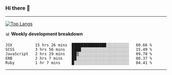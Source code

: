 ### Hi there 👋

-------
[![Top Langs](https://github-readme-stats.vercel.app/api/top-langs/?username=ashish-r)](https://github.com/anuraghazra/github-readme-stats)

📊 **Weekly development breakdown**
<!--START_SECTION:waka-->
```text
JSX          15 hrs 26 mins  ███████████████░░░░░░░░░░   60.66 % 
SCSS         3 hrs 56 mins   ████░░░░░░░░░░░░░░░░░░░░░   15.49 % 
JavaScript   2 hrs 29 mins   ██▒░░░░░░░░░░░░░░░░░░░░░░   09.78 % 
ERB          2 hrs 7 mins    ██░░░░░░░░░░░░░░░░░░░░░░░   08.37 % 
Ruby         1 hr 7 mins     █░░░░░░░░░░░░░░░░░░░░░░░░   04.41 % 
```
<!--END_SECTION:waka-->
-------

<!--
**ashish-r/ashish-r** is a ✨ _special_ ✨ repository because its `README.md` (this file) appears on your GitHub profile.

Here are some ideas to get you started:

- 🔭 I’m currently working on ...
- 🌱 I’m currently learning ...
- 👯 I’m looking to collaborate on ...
- 🤔 I’m looking for help with ...
- 💬 Ask me about ...
- 📫 How to reach me: ...
- 😄 Pronouns: ...
- ⚡ Fun fact: ...
-->
